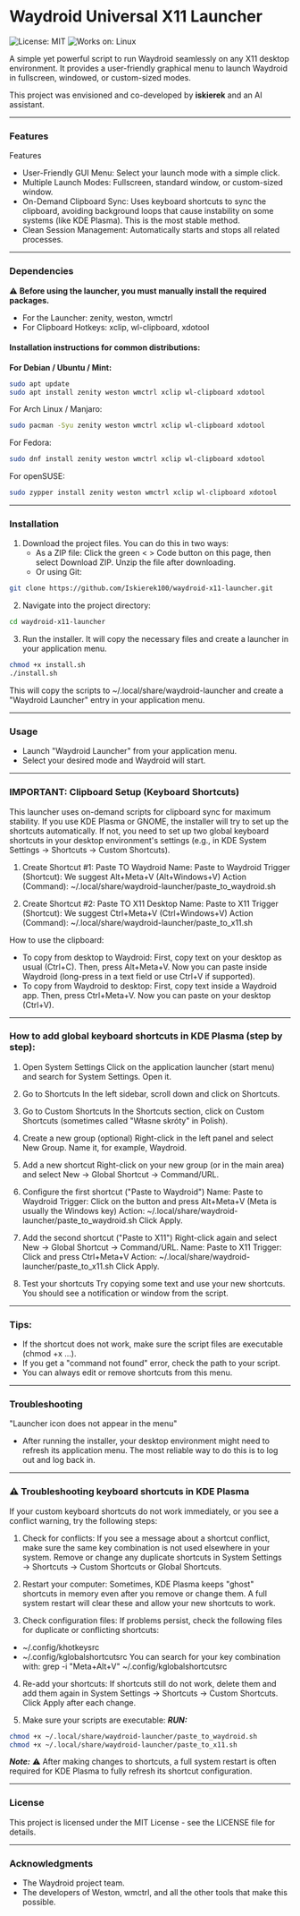 # Waydroid Universal X11 Launcher

![License: MIT](https://img.shields.io/badge/License-MIT-yellow.svg)
![Works on: Linux](https://img.shields.io/badge/Works%20on-Linux-blue.svg)

A simple yet powerful script to run Waydroid seamlessly on any X11 desktop environment. It provides a user-friendly graphical menu to launch Waydroid in fullscreen, windowed, or custom-sized modes.

This project was envisioned and co-developed by **iskierek** and an AI assistant.

---

### Features

Features
* User-Friendly GUI Menu: Select your launch mode with a simple click.
* Multiple Launch Modes: Fullscreen, standard window, or custom-sized window.
* On-Demand Clipboard Sync: Uses keyboard shortcuts to sync the clipboard, avoiding background loops that cause instability on some systems (like KDE Plasma). This is the most stable method.
* Clean Session Management: Automatically starts and stops all related processes.

---

### Dependencies

⚠️ **Before using the launcher, you must manually install the required packages.**

* For the Launcher: zenity, weston, wmctrl
* For Clipboard Hotkeys: xclip, wl-clipboard, xdotool

#### Installation instructions for common distributions:

**For Debian / Ubuntu / Mint:**
```bash
sudo apt update
sudo apt install zenity weston wmctrl xclip wl-clipboard xdotool
```
For Arch Linux / Manjaro:
```bash
sudo pacman -Syu zenity weston wmctrl xclip wl-clipboard xdotool
```
For Fedora:
```bash
sudo dnf install zenity weston wmctrl xclip wl-clipboard xdotool
```
For openSUSE:
```bash
sudo zypper install zenity weston wmctrl xclip wl-clipboard xdotool
```
---
### Installation
1. Download the project files. You can do this in two ways:
   * As a ZIP file: Click the green < > Code button on this page, then select Download ZIP. Unzip the file after downloading.
   * Or using Git:
```bash
git clone https://github.com/Iskierek100/waydroid-x11-launcher.git
```
2. Navigate into the project directory:
```bash
cd waydroid-x11-launcher
```
3. Run the installer. It will copy the necessary files and create a launcher in your application menu.
```bash
chmod +x install.sh
./install.sh
```
This will copy the scripts to ~/.local/share/waydroid-launcher and create a "Waydroid Launcher" entry in your application menu.

---
### Usage
* Launch "Waydroid Launcher" from your application menu.
* Select your desired mode and Waydroid will start.

---
### IMPORTANT: Clipboard Setup (Keyboard Shortcuts)
This launcher uses on-demand scripts for clipboard sync for maximum stability.
If you use KDE Plasma or GNOME, the installer will try to set up the shortcuts automatically.
If not, you need to set up two global keyboard shortcuts in your desktop environment's settings (e.g., in KDE System Settings → Shortcuts → Custom Shortcuts).

1. Create Shortcut #1: Paste TO Waydroid
   Name: Paste to Waydroid
   Trigger (Shortcut): We suggest Alt+Meta+V (Alt+Windows+V)
   Action (Command): ~/.local/share/waydroid-launcher/paste_to_waydroid.sh

2. Create Shortcut #2: Paste TO X11 Desktop
   Name: Paste to X11
   Trigger (Shortcut): We suggest Ctrl+Meta+V (Ctrl+Windows+V)
   Action (Command): ~/.local/share/waydroid-launcher/paste_to_x11.sh

How to use the clipboard:

* To copy from desktop to Waydroid:
  First, copy text on your desktop as usual (Ctrl+C). Then, press Alt+Meta+V. Now you can paste inside Waydroid (long-press in a text field or use Ctrl+V if supported).
* To copy from Waydroid to desktop:
  First, copy text inside a Waydroid app. Then, press Ctrl+Meta+V. Now you can paste on your desktop (Ctrl+V).

---
### How to add global keyboard shortcuts in KDE Plasma (step by step):
1. Open System Settings
   Click on the application launcher (start menu) and search for System Settings. Open it.

2. Go to Shortcuts
   In the left sidebar, scroll down and click on Shortcuts.

3. Go to Custom Shortcuts
   In the Shortcuts section, click on Custom Shortcuts (sometimes called "Własne skróty" in Polish).

4. Create a new group (optional)
   Right-click in the left panel and select New Group. Name it, for example, Waydroid.

5. Add a new shortcut
   Right-click on your new group (or in the main area) and select New → Global Shortcut → Command/URL.

6. Configure the first shortcut ("Paste to Waydroid")
   Name: Paste to Waydroid
   Trigger: Click on the button and press Alt+Meta+V (Meta is usually the Windows key)
   Action: ~/.local/share/waydroid-launcher/paste_to_waydroid.sh
   Click Apply.

7. Add the second shortcut ("Paste to X11")
   Right-click again and select New → Global Shortcut → Command/URL.
   Name: Paste to X11
   Trigger: Click and press Ctrl+Meta+V
   Action: ~/.local/share/waydroid-launcher/paste_to_x11.sh
   Click Apply.

8. Test your shortcuts
   Try copying some text and use your new shortcuts.
   You should see a notification or window from the script.

---
### Tips:

* If the shortcut does not work, make sure the script files are executable (chmod +x ...).
* If you get a "command not found" error, check the path to your script.
* You can always edit or remove shortcuts from this menu.


---
### Troubleshooting
"Launcher icon does not appear in the menu"
* After running the installer, your desktop environment might need to refresh its application menu. The most reliable way to do this is to log out and log back in.

---
### ⚠️ Troubleshooting keyboard shortcuts in KDE Plasma
If your custom keyboard shortcuts do not work immediately, or you see a conflict warning, try the following steps:

1. Check for conflicts:
   If you see a message about a shortcut conflict, make sure the same key combination is not used elsewhere in your system.
   Remove or change any duplicate shortcuts in System Settings → Shortcuts → Custom Shortcuts or Global Shortcuts.

2. Restart your computer:
   Sometimes, KDE Plasma keeps "ghost" shortcuts in memory even after you remove or change them.
   A full system restart will clear these and allow your new shortcuts to work.

3. Check configuration files:
   If problems persist, check the following files for duplicate or conflicting shortcuts:

* ~/.config/khotkeysrc
* ~/.config/kglobalshortcutsrc
   You can search for your key combination with:
   grep -i "Meta+Alt+V" ~/.config/kglobalshortcutsrc

4. Re-add your shortcuts:
   If shortcuts still do not work, delete them and add them again in System Settings → Shortcuts → Custom Shortcuts.
   Click Apply after each change.

5. Make sure your scripts are executable:
***RUN:***
   
```bash
chmod +x ~/.local/share/waydroid-launcher/paste_to_waydroid.sh
chmod +x ~/.local/share/waydroid-launcher/paste_to_x11.sh
```

 ***Note:***
⚠️  After making changes to shortcuts, a full system restart is often required for KDE Plasma to fully refresh its shortcut configuration.

---
### License
This project is licensed under the MIT License - see the LICENSE file for details.

---
### Acknowledgments
* The Waydroid project team.
* The developers of Weston, wmctrl, and all the other tools that make this possible.
